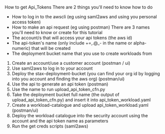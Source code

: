 How to get Api_Tokens
There are 2 things you'll need to know how to do
- How to log in to the awscli (eg using saml2aws and using you personal access token)
- How to make an api request (eg using postman)
There are 3 names you'll need to know or create for this tutorial
- The account/s that will access your api tokens (the aws id)
- The api-token's name (only include +=,.@_- in the name or alpha-numeric) that will be created
- The deployment bucket name that you use to create workloads from

1. Create an account/use a customer account (postman / ui)
2. Use saml2aws to log in to your account
3. Deploy the stax-deployment-bucket (you can find your org id by logging into you account and finding the aws org) (postman/ui)
4. Use the api to generate an api token  (postman)
5. Use the name to run upload_api_token_cfn.py
6. Take the deployment bucket full name (the output of upload_api_token_cfn.py) and insert it into api_token_workload.yaml
5. Create a workload-catalogue and upload api_token_workload.yaml (postman/ui)
6. Deploy the workload catalogue into the security account using the account and the api token name as parameters
7. Run the get creds scripts (saml2aws)
